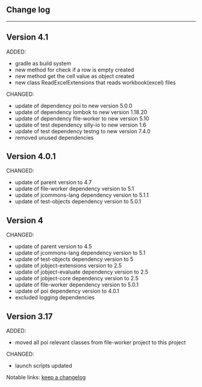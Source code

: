 ## Change log
----------------------

Version 4.1
-------------

ADDED:

- gradle as build system
- new method for check if a row is empty created
- new method get the cell value as object created
- new class ReadExcelExtensions that reads workbook(excel) files

CHANGED:

- update of dependency poi to new version 5.0.0
- update of dependency lombok to new version 1.18.20
- update of dependency file-worker to new version 5.10
- update of test dependency silly-io to new version 1.6
- update of test dependency testng to new version 7.4.0
- removed unused dependencies

Version 4.0.1
-------------

CHANGED:

- update of parent version to 4.7
- update of file-worker dependency version to 5.1
- update of jcommons-lang dependency version to 5.1.1
- update of test-objects dependency version to 5.0.1

Version 4
-------------

CHANGED:

- update of parent version to 4.5
- update of jcommons-lang dependency version to 5.1
- update of test-objects dependency version to 5
- update of jobject-extensions version to 2.5
- update of jobject-evaluate dependency version to 2.5
- update of jobject-core dependency version to 2.5
- update of file-worker dependency version to 5.0.1
- update of poi dependency version to 4.0.1
- excluded logging dependencies

Version 3.17
-------------

ADDED:
 
- moved all poi relevant classes from file-worker project to this project

CHANGED:

- launch scripts updated

Notable links:
[keep a changelog](http://keepachangelog.com/en/1.0.0/)
